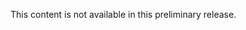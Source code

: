 <Token xmlns:xlink="http://www.w3.org/1999/xlink">This content is not available in this preliminary release.</Token>